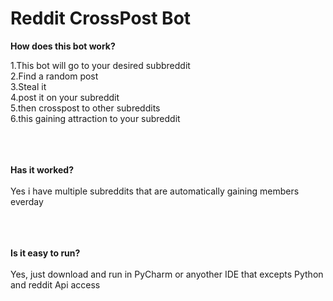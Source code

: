 # Reddit CrossPost Bot

**How does this bot work?**<br />

1.This bot will go to your desired subbreddit<br />
2.Find a random post<br />
3.Steal it<br />
4.post it on your subreddit<br />
5.then crosspost to other subreddits<br />
6.this gaining attraction to your subreddit<br /><br /><br /><br />


**Has it worked?**<br /><br />
Yes i have multiple subreddits that are automatically gaining members everday<br /><br /><br /><br />

**Is it easy to run?**<br /><br />
Yes, just download and run in PyCharm or anyother IDE that excepts Python and reddit Api access



